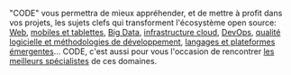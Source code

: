 "CODE" vous permettra de mieux appréhender, et de mettre à profit dans vos projets,
les sujets clefs qui transforment l'écosystème open source:
[Web](/fr/track/23), [mobiles et tablettes](/fr/track/20), [Big Data](/fr/track/15), [infrastructure cloud](/fr/track/21), [DevOps](/fr/track/25),
[qualité logicielle et méthodologies de développement](/fr/track/12), [langages et plateformes émergentes](/fr/track/28)... CODE, c'est aussi pour
vous l'occasion de rencontrer [les meilleurs spécialistes](/fr/speakers/?theme=code) de ces domaines.
